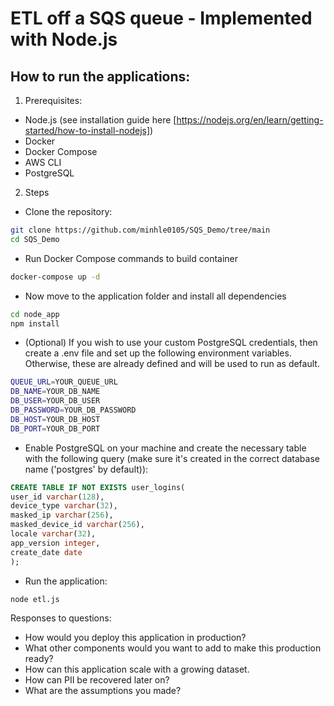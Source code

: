 # ETL off a SQS queue - Implemented with Node.js

## How to run the applications:

1. Prerequisites:
- Node.js (see installation guide here [https://nodejs.org/en/learn/getting-started/how-to-install-nodejs])
- Docker
- Docker Compose
- AWS CLI
- PostgreSQL

2. Steps
- Clone the repository:
```bash
git clone https://github.com/minhle0105/SQS_Demo/tree/main
cd SQS_Demo
```

- Run Docker Compose commands to build container
```bash
docker-compose up -d
```

- Now move to the application folder and install all dependencies
```bash
cd node_app
npm install
```

- (Optional) If you wish to use your custom PostgreSQL credentials, then create a .env file and set up the following environment variables. Otherwise, these are already defined and will be used to run as default.
```bash
QUEUE_URL=YOUR_QUEUE_URL
DB_NAME=YOUR_DB_NAME
DB_USER=YOUR_DB_USER
DB_PASSWORD=YOUR_DB_PASSWORD
DB_HOST=YOUR_DB_HOST
DB_PORT=YOUR_DB_PORT
```

- Enable PostgreSQL on your machine and create the necessary table with the following query (make sure it's created in the correct database name ('postgres' by default)):
```sql
CREATE TABLE IF NOT EXISTS user_logins(
user_id varchar(128),
device_type varchar(32),
masked_ip varchar(256),
masked_device_id varchar(256),
locale varchar(32),
app_version integer,
create_date date
);
```

- Run the application:
```bash
node etl.js
```
Responses to questions:

- How would you deploy this application in production?
- What other components would you want to add to make this production ready?
- How can this application scale with a growing dataset.
- How can PII be recovered later on?
- What are the assumptions you made?